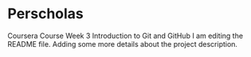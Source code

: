 # Perscholas
Coursera Course Week 3 Introduction to Git and GitHub
I am editing the README file. Adding some more details about the project description.
